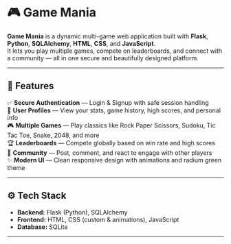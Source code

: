 # 🎮 Game Mania

**Game Mania** is a dynamic multi-game web application built with **Flask**, **Python**, **SQLAlchemy**, **HTML**, **CSS**, and **JavaScript**.  
It lets you play multiple games, compete on leaderboards, and connect with a community — all in one secure and beautifully designed platform.

---

## 📌 Features

✅ **Secure Authentication** — Login & Signup with safe session handling  
👤 **User Profiles** — View your stats, game history, high scores, and personal info  
🎮 **Multiple Games** — Play classics like Rock Paper Scissors, Sudoku, Tic Tac Toe, Snake, 2048, and more  
🏆 **Leaderboards** — Compete globally based on win rate and high scores  
💬 **Community** — Post, comment, and react to engage with other players  
✨ **Modern UI** — Clean responsive design with animations and radium green theme

---

## ⚙️ Tech Stack

- **Backend:** Flask (Python), SQLAlchemy  
- **Frontend:** HTML, CSS (custom & animations), JavaScript  
- **Database:** SQLite

---
